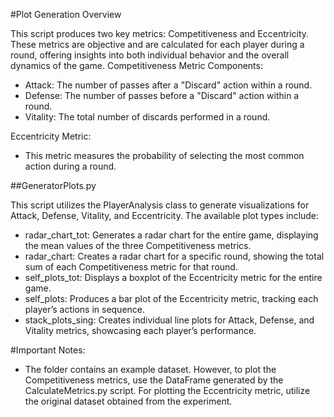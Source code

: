 #Plot Generation Overview

This script produces two key metrics: Competitiveness and Eccentricity. These metrics are objective and are calculated for each player during a round, offering insights into both individual behavior and the overall dynamics of the game.
Competitiveness Metric Components:

-    Attack: The number of passes after a "Discard" action within a round.
-    Defense: The number of passes before a "Discard" action within a round.
-    Vitality: The total number of discards performed in a round.

Eccentricity Metric:

-    This metric measures the probability of selecting the most common action during a round.

##GeneratorPlots.py

This script utilizes the PlayerAnalysis class to generate visualizations for Attack, Defense, Vitality, and Eccentricity. The available plot types include:

-    radar_chart_tot: Generates a radar chart for the entire game, displaying the mean values of the three Competitiveness metrics.
-    radar_chart: Creates a radar chart for a specific round, showing the total sum of each Competitiveness metric for that round.
-    self_plots_tot: Displays a boxplot of the Eccentricity metric for the entire game.
-    self_plots: Produces a bar plot of the Eccentricity metric, tracking each player’s actions in sequence.
-    stack_plots_sing: Creates individual line plots for Attack, Defense, and Vitality metrics, showcasing each player’s performance.

#Important Notes:

-    The folder contains an example dataset. However, to plot the Competitiveness metrics, use the DataFrame generated by the CalculateMetrics.py script. For plotting the Eccentricity metric, utilize the original dataset obtained from the experiment.
